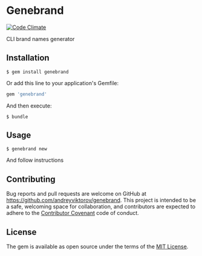 # Genebrand

[![Code Climate](https://codeclimate.com/github/andreyviktorov/genebrand/badges/gpa.svg)](https://codeclimate.com/github/andreyviktorov/genebrand)

CLI brand names generator

## Installation

    $ gem install genebrand

Or add this line to your application's Gemfile:

```ruby
gem 'genebrand'
```

And then execute:

    $ bundle

## Usage

    $ genebrand new

And follow instructions

## Contributing

Bug reports and pull requests are welcome on GitHub at https://github.com/andreyviktorov/genebrand. This project is intended to be a safe, welcoming space for collaboration, and contributors are expected to adhere to the [Contributor Covenant](contributor-covenant.org) code of conduct.


## License

The gem is available as open source under the terms of the [MIT License](http://opensource.org/licenses/MIT).

